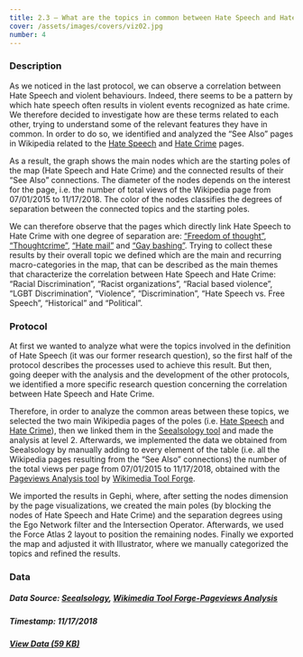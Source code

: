 ```yaml
---
title: 2.3 – What are the topics in common between Hate Speech and Hate Crime?
cover: /assets/images/covers/viz02.jpg
number: 4
---
```


### Description 

As we noticed in the last protocol, we can observe a correlation between Hate Speech and violent behaviours. Indeed, there seems to be a pattern by which hate speech often results in violent events recognized as hate crime. We therefore decided to investigate how are these terms related to each other, trying to understand some of the relevant features they have in common. In order to do so, we identified and analyzed the “See Also” pages in Wikipedia related to the [Hate Speech](https://en.wikipedia.org/wiki/Hate_speech) and [Hate Crime](https://en.wikipedia.org/wiki/Hate_crime) pages.

As a result, the graph shows the main nodes which are the starting poles of the map (Hate Speech and Hate Crime) and the connected results of their “See Also” connections. The diameter of the nodes depends on the interest for the page, i.e. the number of total views of the Wikipedia page from 07/01/2015 to 11/17/2018. The color of the nodes classifies the degrees of separation between the connected topics and the starting poles. 

We can therefore observe that the pages which directly link Hate Speech to Hate Crime with one degree of separation are: [“Freedom of thought”](https://en.wikipedia.org/wiki/Freedom_of_thought), [“Thoughtcrime”](https://en.wikipedia.org/wiki/Thoughtcrime), [“Hate mail”](https://en.wikipedia.org/wiki/Hate_mail) and [“Gay bashing”](https://en.wikipedia.org/wiki/Gay_bashing). Trying to collect these results by their overall topic we defined which are the main and recurring macro-categories in the map, that can be described as the main themes that characterize the correlation between Hate Speech and Hate Crime: “Racial Discrimination”, “Racist organizations”, “Racial based violence”, “LGBT Discrimination”, “Violence”, “Discrimination”, “Hate Speech vs. Free Speech”, “Historical” and “Political”. 

### Protocol

At first we wanted to analyze what were the topics involved in the definition of Hate Speech (it was our former research question), so the first half of the protocol describes the processes used to achieve this result. But then, going deeper with the analysis and the development of the other protocols, we identified a more specific research question concerning the correlation between Hate Speech and Hate Crime. 

Therefore, in order to analyze the common areas between these topics, we selected the two main Wikipedia pages of the poles (i.e. [Hate Speech](https://en.wikipedia.org/wiki/Hate_speech) and [Hate Crime](https://en.wikipedia.org/wiki/Hate_crime)), then we linked them in the [Seealsology tool](http://tools.medialab.sciences-po.fr/seealsology/) and made the analysis at level 2. Afterwards, we implemented the data we obtained from Seealsology by manually adding to every element of the table (i.e. all the Wikipedia pages resulting from the “See Also” connections) the number of the total views per page from 07/01/2015 to 11/17/2018, obtained with the [Pageviews Analysis tool](https://tools.wmflabs.org/admin/tool/pageviews) by [Wikimedia Tool Forge](https://tools.wmflabs.org/admin/). 

We imported the results in Gephi, where, after setting the nodes dimension by the page visualizations, we created the main poles (by blocking the nodes of Hate Speech and Hate Crime) and the separation degrees using the Ego Network filter and the Intersection Operator. Afterwards, we used the Force Atlas 2 layout to position the remaining nodes. Finally we exported the map and adjusted it with Illustrator, where we manually categorized the topics and refined the results.

### Data
##### Data Source: [Seealsology](http://tools.medialab.sciences-po.fr/seealsology/), [Wikimedia Tool Forge-Pageviews Analysis](https://tools.wmflabs.org/admin/tool/pageviews)
##### Timestamp: 11/17/2018
##### [View Data (59 KB)](http://densitydesign.org/)
